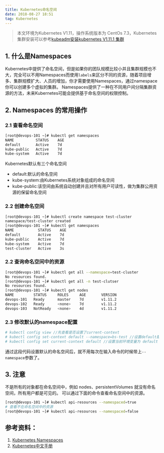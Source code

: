 ```yaml
---
title: Kubernetes命名空间
date: 2018-08-27 18:51
tag: Kubernetes
---
```


> 本文环境为Kubernetes V1.11，操作系统版本为 CentOs 7.3，Kubernetes集群安装可以参考[kubeadm安装kubernetes V1.11.1 集群](https://www.edulinks.cn/2018/07/24/20180724-kubeadm-install-kubernetes/)


## 1. 什么是Namespaces
Kubernetes中提供了命名空间，但是如果你的团队规模比较小并且集群规模也不大，完全可以不用Namespaces而使用```labels```来区分不同的资源，随着项目增多、集群规模扩大、人员的增加，你才需要使用Namespaces，通过namespace你可以创建多个虚拟的集群。
Namespaces提供了一种在不同用户间分隔集群资源的方法，未来Kubernetes可能会提供基于命名空间的权限控制。

## 2. Namespaces 的常用操作

### 2.1 查看命名空间
```bash
[root@devops-101 ~]# kubectl get namespaces
NAME          STATUS    AGE
default       Active    7d
kube-public   Active    7d
kube-system   Active    7d
```
Kubernetes默认有三个命名空间

* default:默认的命名空间
* kube-system:由Kubernetes系统对象组成的命名空间
* kube-public:该空间由系统自动创建并且对所有用户可读性，做为集群公用资源的保留命名空间

### 2.2 创建命名空间
```bash
[root@devops-101 ~]# kubectl create namespace test-cluster
namespace/test-cluster created
[root@devops-101 ~]# kubectl get namespaces
NAME           STATUS    AGE
default        Active    7d
kube-public    Active    7d
kube-system    Active    7d
test-cluster   Active    3s
```

### 2.2 查询命名空间中的资源
```bash
[root@devops-101 ~]# kubectl get all --namespace=test-cluster
No resources found.
[root@devops-101 ~]# kubectl get all -n test-clutser
No resources found.
[root@devops-101 ~]# kubectl get nodes
NAME         STATUS     ROLES     AGE       VERSION
devops-101   Ready      master    7d        v1.11.2
devops-102   Ready      <none>    7d        v1.11.2
devops-103   NotReady   <none>    4d        v1.11.2
```

### 2.3 修改默认的namespace配置
```bash
# kubectl config view //先查看是否设置了current-context
# kubectl config set-context default --namespace=bs-test //设置default配置的namespace参数
# kubectl config set current-context default //设置当前环境变量为 default
```
通过这段代码设置默认的命名空间后，就不用每次在输入命令的时候带上```--namespace```参数了。

## 3. 注意
不是所有的对象都在命名空间中，例如 nodes、persistentVolumes 就没有命名空间，所有用户都是可见的。
可以通过下面的命令查看命名空间中的资源。
```bash
[root@devops-101 ~]# kubectl api-resources --namespaced=true
# 查看不在命名空间中的资源
[root@devops-101 ~]# kubectl api-resources --namespaced=false
```
## 参考资料：

1. [Kubernetes Namespaces](https://kubernetes.io/docs/concepts/overview/working-with-objects/namespaces/)
2. [Kubernetes中文手册](http://docs.kubernetes.org.cn/749.html)













